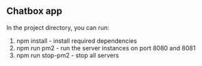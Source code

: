 

## Chatbox app

In the project directory, you can run: 

1. npm install  - install required dependencies 
2. npm run pm2  - run the server instances on port 8080 and 8081
3. npm run stop-pm2 - stop all servers


